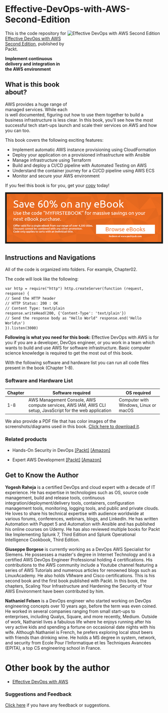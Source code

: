 # Effective-DevOps-with-AWS-Second-Edition

<a href="https://www.packtpub.com/virtualization-and-cloud/effective-devops-aws-second-edition?utm_source=github&utm_medium=repository&utm_campaign=9781789539974"><img src="https://www.packtpub.com/sites/default/files/9781789539974.png" alt="Effective DevOps with AWS Second Edition" height="256px" align="right"></a>

This is the code repository for [Effective DevOps with AWS Second Edition](https://www.packtpub.com/virtualization-and-cloud/effective-devops-aws-second-edition?utm_source=github&utm_medium=repository&utm_campaign=9781789539974), published by Packt.

**Implement continuous delivery and integration in the AWS environment**

## What is this book about?
AWS provides a huge range of managed services. While each is well documented, figuring out how to use them together to build a business infrastructure is less clear. In this book, you’ll see how the most successful tech start-ups launch and scale their services on AWS and how you can too.

This book covers the following exciting features:
* Implement automatic AWS instance provisioning using CloudFormation
* Deploy your application on a provisioned infrastructure with Ansible
* Manage infrastructure using Terraform
* Build and deploy a CI/CD pipeline with Automated Testing on AWS
* Understand the container journey for a CI/CD pipeline using AWS ECS
* Monitor and secure your AWS environment

If you feel this book is for you, get your [copy](https://www.amazon.com/dp/1789134323) today!

<a href="https://www.packtpub.com/?utm_source=github&utm_medium=banner&utm_campaign=GitHubBanner"><img src="https://raw.githubusercontent.com/PacktPublishing/GitHub/master/GitHub.png" 
alt="https://www.packtpub.com/" border="5" /></a>

## Instructions and Navigations
All of the code is organized into folders. For example, Chapter02.

The code will look like the following:
```
var http = require("http") http.createServer(function (request, response) {
// Send the HTTP header
// HTTP Status: 200 : OK
// Content Type: text/plain
response.writeHead(200, {'Content-Type': 'text/plain'})
// Send the response body as "Hello World" response.end('Hello World\n')
}).listen(3000)

```

**Following is what you need for this book:**
Effective DevOps with AWS is for you if you are a developer, DevOps engineer, or you work in a team which wants to build and use AWS for software infrastructure. Basic computer science knowledge is required to get the most out of this book.

With the following software and hardware list you can run all code files present in the book (Chapter 1-8).
### Software and Hardware List
| Chapter | Software required | OS required |
| -------- | ------------------------------------ | ----------------------------------- |
| 1-8 | AWS Management Console, AWS compute services, AWS IAM, AWS CLI setup, JavaScript for the web application | Computer with Windows, Linux or macOS |


We also provide a PDF file that has color images of the screenshots/diagrams used in this book. [Click here to download it](https://www.packtpub.com/sites/default/files/downloads/9781789539974_ColorImages.pdf).

### Related products <Paste books from the Other books you may enjoy section>
* Hands-On Security in DevOps [[Packt]](https://www.packtpub.com/networking-and-servers/hands-security-devops?utm_source=github&utm_medium=repository&utm_campaign=9781788995504) [[Amazon]](https://www.amazon.com/dp/1788995503)

* Expert AWS Development [[Packt]](https://www.packtpub.com/virtualization-and-cloud/expert-aws-development?utm_source=github&utm_medium=repository&utm_campaign=9781788477581) [[Amazon]](https://www.amazon.com/dp/1788477588)
## Get to Know the Author
**Yogesh Raheja**
is a certified DevOps and cloud expert with a decade of IT experience. He has expertise in technologies such as OS, source code management, build and release tools, continuous integration/deployment/delivery tools, containers, configuration management tools, monitoring, logging tools, and public and private clouds. He loves to share his technical expertise with audience worldwide at various forums, conferences, webinars, blogs, and LinkedIn. He has written Automation with Puppet 5 and Automation with Ansible and has published his online courses on Udemy. He has also reviewed multiple books for Packt like Implementing Splunk 7, Third Edition and Splunk Operational Intelligence Cookbook, Third Edition.

**Giuseppe Borgese**
is currently working as a DevOps AWS Specialist for Siemens. He possesses a master's degree in Internet Technology and is a certified AWS DevOps Engineer Professional holding 4 certifications. His contributions to the AWS community include a Youtube channel featuring a series of AWS Tutorials and numerous articles for renowned blogs such as LinuxAcademy. He also holds VMware and Cisco certifications. This is his second book and the first book published with Packt. In this book, the chapters, Scaling Your Infrastructure and Hardening the Security of Your AWS Environment have been contributed by him.

**Nathaniel Felsen**
 is a DevOps engineer who started working on DevOps engineering concepts over 10 years ago, before the term was even coined. He worked in several companies ranging from small start-ups to enterprises, including Qualys, Square, and more recently, Medium. Outside of work, Nathaniel lives a fabulous life where he enjoys running after his very active kids and spending a fortune on occasional date nights with his wife. Although Nathaniel is French, he prefers exploring local stout beers with friends than drinking wine. He holds a MS degree in system, network, and security from Ecole Pour l'Informatique et les Techniques Avancées (EPITA), a top CS engineering school in France.

# Other book by the author
* [Effective DevOps with AWS](https://www.packtpub.com/application-development/effective-devops-aws?utm_source=github&utm_medium=repository&utm_campaign=9781786466815)

### Suggestions and Feedback
[Click here](https://docs.google.com/forms/d/e/1FAIpQLSdy7dATC6QmEL81FIUuymZ0Wy9vH1jHkvpY57OiMeKGqib_Ow/viewform) if you have any feedback or suggestions.
